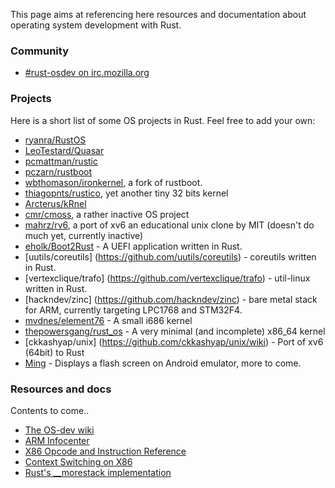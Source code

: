 This page aims at referencing here resources and documentation about operating system development with Rust.

### Community

* [#rust-osdev on irc.mozilla.org](http://chat.mibbit.com/?server=irc.mozilla.org&channel=%23rust-osdev)

### Projects

Here is a short list of some OS projects in Rust. Feel free to add your own:

* [ryanra/RustOS](https://github.com/ryanra/RustOS)
* [LeoTestard/Quasar](https://github.com/LeoTestard/Quasar.git)
* [pcmattman/rustic](https://github.com/pcmattman/rustic.git)
* [pczarn/rustboot](https://github.com/pczarn/rustboot.git)
* [wbthomason/ironkernel](https://github.com/wbthomason/ironkernel), a fork of rustboot.
* [thiagopnts/rustico](https://github.com/thiagopnts/rustico), yet another tiny 32 bits kernel
* [Arcterus/kRnel](https://github.com/Arcterus/kRnel.git)
* [cmr/cmoss](https://github.com/cmr/cmoss), a rather inactive OS project
* [mahrz/rv6](https://github.com/mahrz/rv6.git), a port of xv6 an educational unix clone by MIT (doesn't do much yet, currently inactive)
* [eholk/Boot2Rust](https://github.com/eholk/Boot2Rust) - A UEFI application written in Rust.
* [uutils/coreutils] (https://github.com/uutils/coreutils) - coreutils written in Rust.
* [vertexclique/trafo] (https://github.com/vertexclique/trafo) - util-linux written in Rust.
* [hackndev/zinc] (https://github.com/hackndev/zinc) - bare metal stack for ARM, currently targeting LPC1768 and STM32F4.
* [mvdnes/element76](https://github.com/mvdnes/element76) - A small i686 kernel
* [thepowersgang/rust_os](https://github.com/thepowersgang/rust_os) - A very minimal (and incomplete) x86_64 kernel
* [ckkashyap/unix] (https://github.com/ckkashyap/unix/wiki) - Port of xv6 (64bit) to Rust
* [Ming](https://github.com/nopaniers/ming) - Displays a flash screen on Android emulator, more to come.

### Resources and docs

Contents to come..

* [The OS-dev wiki](http://wiki.osdev.org/)
* [ARM Infocenter](http://infocenter.arm.com/help/index.jsp)
* [X86 Opcode and Instruction Reference](http://ref.x86asm.net/)
* [Context Switching on X86](http://samwho.co.uk/blog/2013/06/01/context-switching-on-x86/)
* [Rust's __morestack implementation](https://github.com/mozilla/rust/blob/master/src/rt/arch/i386/morestack.S)